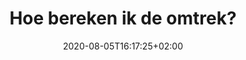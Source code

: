 ---
title: "Hoe bereken ik de omtrek?"
date: 2020-08-05T16:17:25+02:00
weight: 8
draft: true
description: "In deze les leren we de omtrek berekenen van driehoeken, vierhoeken, cirkels en ruimtefiguren zoals kubussen, balken..." 
tags: ["Metend rekenen", "Vlakke figuren", "Ruimtefiguren", "Omtrek", "Vierhoeken", "Cirkel", "Driehoeken",]
images: []
---